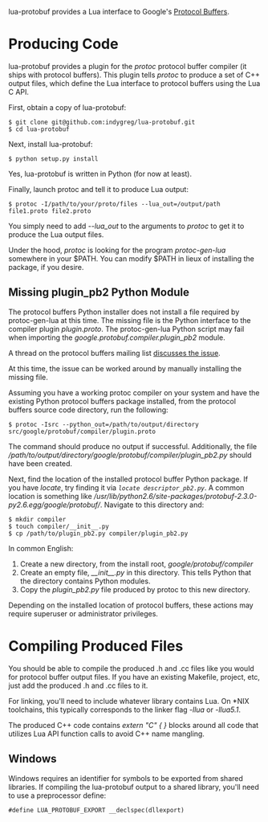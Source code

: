 lua-protobuf provides a Lua interface to Google's [Protocol Buffers](http://code.google.com/apis/protocolbuffers/).

# Producing Code

lua-protobuf provides a plugin for the _protoc_ protocol buffer compiler (it ships with protocol buffers). This plugin tells _protoc_ to produce a set of C++ output files, which define the Lua interface to protocol buffers using the Lua C API.

First, obtain a copy of lua-protobuf:

    $ git clone git@github.com:indygreg/lua-protobuf.git
    $ cd lua-protobuf

Next, install lua-protobuf:

    $ python setup.py install

Yes, lua-protobuf is written in Python (for now at least).

Finally, launch protoc and tell it to produce Lua output:

    $ protoc -I/path/to/your/proto/files --lua_out=/output/path file1.proto file2.proto

You simply need to add _--lua_out_ to the arguments to _protoc_ to get it to produce the Lua output files.

Under the hood, _protoc_ is looking for the program _protoc-gen-lua_ somewhere in your $PATH. You can modify $PATH in lieux of installing the package, if you desire.

## Missing plugin_pb2 Python Module

The protocol buffers Python installer does not install a file required by protoc-gen-lua at this time. The missing file is the Python interface to the compiler plugin *plugin.proto*. The protoc-gen-lua Python script may fail when importing the *google.protobuf.compiler.plugin_pb2* module.

A thread on the protocol buffers mailing list [discusses the issue](http://groups.google.com/group/protobuf/browse_thread/thread/e58c33f20c27f4a9).

At this time, the issue can be worked around by manually installing the missing file.

Assuming you have a working protoc compiler on your system and have the existing Python protocol buffers package installed, from the protocol buffers source code directory, run the following:

    $ protoc -Isrc --python_out=/path/to/output/directory src/google/protobuf/compiler/plugin.proto

The command should produce no output if successful. Additionally, the file */path/to/output/directory/google/protobuf/compiler/plugin_pb2.py* should have been created.

Next, find the location of the installed protocol buffer Python package. If you have *locate*, try finding it via *`locate descriptor_pb2.py`*. A common location is something like */usr/lib/python2.6/site-packages/protobuf-2.3.0-py2.6.egg/google/protobuf/*. Navigate to this directory and:

    $ mkdir compiler
    $ touch compiler/__init__.py
    $ cp /path/to/plugin_pb2.py compiler/plugin_pb2.py

In common English:

1. Create a new directory, from the install root, *google/protobuf/compiler*
2. Create an empty file, *\_\_init\_\_.py* in this directory. This tells Python that the directory contains Python modules.
3. Copy the *plugin_pb2.py* file produced by protoc to this new directory.

Depending on the installed location of protocol buffers, these actions may require superuser or administrator privileges.

# Compiling Produced Files

You should be able to compile the produced .h and .cc files like you would for protocol buffer output files. If you have an existing Makefile, project, etc, just add the produced .h and .cc files to it.

For linking, you'll need to include whatever library contains Lua. On *NIX toolchains, this typically corresponds to the linker flag _-llua_ or _-llua5.1_.

The produced C++ code contains _extern "C" { }_ blocks around all code that utilizes Lua API function calls to avoid C++ name mangling.

## Windows

Windows requires an identifier for symbols to be exported from shared libraries. If compiling the lua-protobuf output to a shared library, you'll need to use a preprocessor define:

    #define LUA_PROTOBUF_EXPORT __declspec(dllexport)

